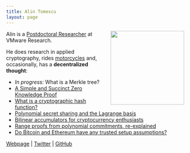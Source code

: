 ```yaml
---
title: Alin Tomescu
layout: page
---
```


<img align="right" height="200" src="../img/alin.png" hspace="20"> 

Alin is a [Postdoctoral Researcher](https://research.vmware.com/researchers/alin-tomescu) at VMware Research.

He does research in applied cryptography, rides [motorcycles](https://alinush.github.io/about.html#the-motorcycle) and, occasionally, has a **decentralized thought**:

 - _In progress:_ What is a Merkle tree?
 - [A Simple and Succinct Zero Knowledge Proof](/2020-12-08-a-simple-and-succinct-zero-knowledge-proof/)
 - [What is a cryptographic hash function?](/2020-08-28-what-is-a-cryptographic-hash-function/)
 - [Polynomial secret sharing and the Lagrange basis](/2020-07-17-polynomial-secret-sharing-and-the-lagrange-basis/)
 - [Bilinear accumulators for cryptocurrency enthusiasts](/2020-04-02-bilinear-accumulators-for-cryptocurrency/)
 - [Range proofs from polynomial commitments, re-explained](/2020-03-03-range-proofs-from-polynomial-commitments-reexplained/)
 - [Do Bitcoin and Ethereum have any trusted setup assumptions?](/2019-07-18-do-bitcoin-and-ethereum-have-any-trusted-setup-assumptions/)

[Webpage](https://alinush.github.io) \| [Twitter](https://twitter.com/alinush407) \| [GitHub](https://github.com/alinush)
